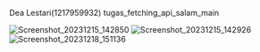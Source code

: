 Dea Lestari(1217959932)
tugas_fetching_api_salam_main

![Screenshot_20231215_142850](https://github.com/1217050032/login-api/assets/94585987/ae65eabb-2d83-4c90-91ec-97078071bde1)
![Screenshot_20231215_142926](https://github.com/1217050032/login-api/assets/94585987/bb07050b-2d65-4e7b-9ec6-c1687c9f54a4)
![Screenshot_20231218_151136](https://github.com/1217050032/login-api/assets/94585987/bc72be80-c652-4a90-a8f3-3b3e5693498c)

